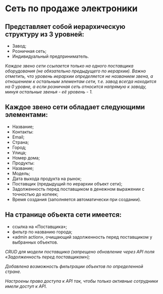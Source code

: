 # Сеть по продаже электроники 

## Представляет собой иерархическую структуру из 3 уровней:

* Завод;
* Розничная сеть;
* Индивидуальный предприниматель.

_Каждое звено сети ссылается только на одного поставщика оборудования (не обязательно предыдущего по иерархии). Важно отметить, что уровень иерархии определяется не названием звена, а отношением к остальным элементам сети, т.е. завод всегда находится на 0 уровне, а если розничная сеть относится напрямую к заводу, минуя остальные звенья - её уровень - 1._

## Каждое звено сети  обладает следующими элементами:

* Название;
* Контакты:
* Email;
* Страна;
* Город;
* Улица;
* Номер дома;
* Продукты:
* Название;
* Модель;
* Дата выхода продукта на рынок;
* Поставщик (предыдущий по иерархии объект сети);
* Задолженность перед поставщиком в денежном выражении с точностью до копеек;
* Время создания (заполняется автоматически при создании).

## На странице объекта сети имеется:

* ссылка на «Поставщика»;
* фильтр по названию города;
* «admin action», очищающий задолженность перед поставщиком у выбранных объектов.

_CRUD для модели поставщика (запрещено обновление через API поля «Задолженность перед поставщиком»);_

_Добавлена возможность фильтрации объектов по определенной стране._

_Настроены права доступа к API так, чтобы только активные сотрудники имели доступ к API._